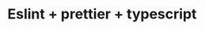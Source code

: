 
# Eslint + prettier + typescript

<img scr="https://i.ytimg.com/vi/vbBQj5KbpTg/maxresdefault.jpg" width="300px" >
